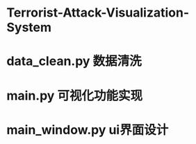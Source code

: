 # Terrorist-Attack-Visualization-System
# data_clean.py 数据清洗
# main.py 可视化功能实现
# main_window.py ui界面设计
